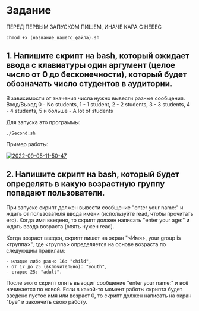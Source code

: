 # Задание

ПЕРЕД ПЕРВЫМ ЗАПУСКОМ ПИШЕМ, ИНАЧЕ КАРА С НЕБЕС
```
chmod +x (название_вашего_файла).sh
```

## 1. Напишите скрипт на bash, который ожидает ввода с клавиатуры один аргумент (целое число от 0 до бесконечности), который будет обозначать число студентов в аудитории.

В зависимости от значения числа нужно вывести разные сообщения. Вход/Выход 0 - No students, 1 - 1 student, 2 - 2 students, 3 - 3 students, 4 - 4 students, 5 и больше - A lot of students

Для запуска это программы: 
```
./Second.sh
```

Пример работы:

<a href="https://ibb.co/30FjnvM"><img src="https://i.ibb.co/9q417hV/2022-09-05-11-50-47.png" alt="2022-09-05-11-50-47" border="0"></a>

## 2. Напишите скрипт на bash, который будет определять в какую возрастную группу попадают пользователи. 
При запуске скрипт должен вывести сообщение "enter your name:" и ждать от пользователя ввода имени (используйте read, чтобы прочитать его). Когда имя введено, то скрипт должен написать "enter your age:" и ждать ввода возраста (опять нужен read). 

Когда возраст введен, скрипт пишет на экран "<Имя>, your group is <группа>", где <группа> определяется на основе возраста по следующим правилам:
```
- младше либо равно 16: "child", 
- от 17 до 25 (включительно): "youth", 
- старше 25: "adult". 
```

После этого скрипт опять выводит сообщение "enter your name:" и всё начинается по новой. Если в какой-то момент работы скрипта будет введено пустое имя или возраст 0, то скрипт должен написать на экран "bye" и закончить свою работу.
